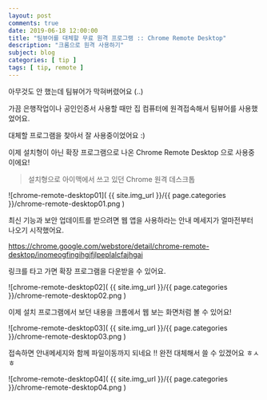 ```yaml
---
layout: post
comments: true
date: 2019-06-18 12:00:00
title: "팀뷰어를 대체할 무료 원격 프로그램 :: Chrome Remote Desktop"
description: "크롬으로 원격 사용하기"
subject: blog
categories: [ tip ]
tags: [ tip, remote ]
---
```


아무것도 안 했는데 팀뷰어가 막혀버렸어요 (..)

가끔 은행작업이나 공인인증서 사용할 때만 집 컴퓨터에 원격접속해서 팀뷰어를 사용했었어요.

대체할 프로그램을 찾아서 잘 사용중이었어요 :)

이제 설치형이 아닌 확장 프로그램으로 나온 Chrome Remote Desktop 으로 사용중이에요!

> 설치형으로 아이맥에서 쓰고 있던 Chrome 원격 데스크톱

![chrome-remote-desktop01]( {{ site.img_url }}/{{ page.categories }}/chrome-remote-desktop01.png )

최신 기능과 보안 업데이트를 받으려면 웹 앱을 사용하라는 안내 메세지가 얼마전부터 나오기 시작했어요.

<https://chrome.google.com/webstore/detail/chrome-remote-desktop/inomeogfingihgjfjlpeplalcfajhgai>

링크를 타고 가면 확장 프로그램을 다운받을 수 있어요.

![chrome-remote-desktop02]( {{ site.img_url }}/{{ page.categories }}/chrome-remote-desktop02.png )

이제 설치 프로그램에서 보던 내용을 크롬에서 웹 보는 화면처럼 볼 수 있어요!

![chrome-remote-desktop03]( {{ site.img_url }}/{{ page.categories }}/chrome-remote-desktop03.png )

접속하면 안내메세지와 함께 파일이동까지 되네요 !! 완전 대체해서 쓸 수 있겠어요 ㅎㅅㅎ

![chrome-remote-desktop04]( {{ site.img_url }}/{{ page.categories }}/chrome-remote-desktop04.png )